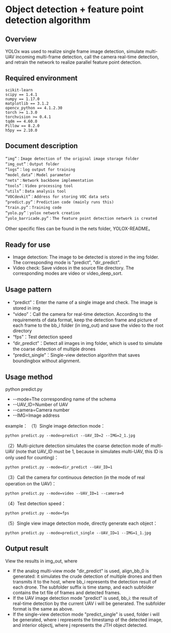 # Object detection + feature point detection algorithm
## Overview
YOLOx was used to realize single frame image detection, simulate multi-UAV incoming multi-frame detection, call the camera real-time detection, and retrain the network to realize parallel feature point detection.

## Required environment
	scikit-learn
	scipy == 1.4.1
	numpy == 1.17.0
	matplotlib == 3.1.2
	opencv_python == 4.1.2.30
	torch >= 1.3.0
	torchvision >= 0.4.1
	tqdm == 4.60.0
	Pillow == 8.2.0
	h5py == 2.10.0

## Document description
	“img”：Image detection of the original image storage folder
	“img_out”：Output folder
	“logs”：log output for training
	“model_data”：Model parameter
	"nets"：Network backbone implementation
	“tools”：Video processing tool
	“utils”：Data analysis tool
	“VOCdevkit”：Address for storing VOC data sets
	“predict.py”：Prediction code (mainly runs this)
	“train.py”：Training code
	“yolo.py”：yolox network creation
	“yolo_barricade.py”：The feature point detection network is created
Other specific files can be found in the nets folder, YOLOX-README。

## Ready for use
- Image detection: The image to be detected is stored in the img folder. The corresponding mode is "predict", "dir_predict".
- Video check: Save videos in the source file directory. The corresponding modes are video or video_deep_sort.

## Usage pattern
- “predict”：Enter the name of a single image and check. The image is stored in img
- “video”：Call the camera for real-time detection. According to the requirements of data format, keep the detection frame and picture of each frame to the bb_i folder (in img_out) and save the video to the root directory
- “fps”：Test detection speed
- “dir_predict”：Detect all images in img folder, which is used to simulate the coarse detection of multiple drones
- “predict_single”：Single-view detection algorithm that saves boundingbox without alignment.

## Usage method
python predict.py 
- --mode=The corresponding name of the schema 
- --UAV_ID=Number of UAV 
- --camera=Camera number
- --IMG=Image address

example：
（1）Single image detection mode：

	python predict.py --mode=predict --UAV_ID=2 --IMG=2_1.jpg

（2）Multi-picture detection simulates the coarse detection mode of multi-UAV (note that UAV_ID must be 1, because in simulates multi-UAV, this ID is only used for counting)：

	python predict.py --mode=dir_predict --UAV_ID=1

（3）Call the camera for continuous detection (in the mode of real operation on the UAV)：

	python predict.py --mode=video --UAV_ID=1 --camera=0

（4）Test detection speed：

	python predict.py --mode=fps

（5）Single view image detection mode, directly generate each object：

	python predict.py --mode=predict_single --UAV_ID=1 --IMG=1_1.jpg

## Output result
View the results in img_out, where
- If the analog multi-view mode "dir_predict" is used, align_bb_0 is generated: it simulates the crude detection of multiple drones and then transmits it to the host, where bb_i represents the detection result of each drone. The subfolder suffix is time stamp, and each subfolder contains the txt file of frames and detected frames.
- If the UAV image detection mode "predict" is used, bb_i: the result of real-time detection by the current UAV i will be generated. The subfolder format is the same as above.
- If the single-view detection mode "predict_single" is used, folder i will be generated, where i represents the timestamp of the detected image, and interior objectj, where j represents the JTH object detected.

